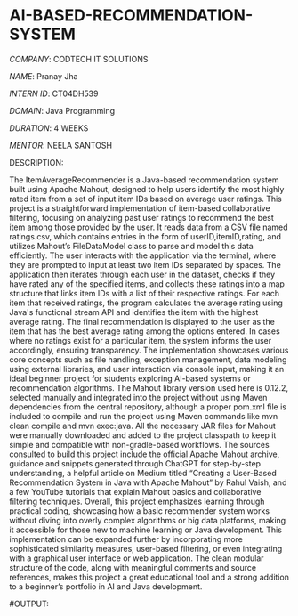 # AI-BASED-RECOMMENDATION-SYSTEM

*COMPANY*: CODTECH IT SOLUTIONS

*NAME*: Pranay Jha 

*INTERN ID*: CT04DH539

*DOMAIN*: Java Programming 

*DURATION*: 4 WEEKS

*MENTOR*: NEELA SANTOSH

DESCRIPTION:

The ItemAverageRecommender is a Java-based recommendation system built using Apache Mahout, designed to help users identify the most highly rated item from a set of input item IDs based on average user ratings. This project is a straightforward implementation of item-based collaborative filtering, focusing on analyzing past user ratings to recommend the best item among those provided by the user. It reads data from a CSV file named ratings.csv, which contains entries in the form of userID,itemID,rating, and utilizes Mahout’s FileDataModel class to parse and model this data efficiently. The user interacts with the application via the terminal, where they are prompted to input at least two item IDs separated by spaces. The application then iterates through each user in the dataset, checks if they have rated any of the specified items, and collects these ratings into a map structure that links item IDs with a list of their respective ratings. For each item that received ratings, the program calculates the average rating using Java's functional stream API and identifies the item with the highest average rating. The final recommendation is displayed to the user as the item that has the best average rating among the options entered. In cases where no ratings exist for a particular item, the system informs the user accordingly, ensuring transparency. The implementation showcases various core concepts such as file handling, exception management, data modeling using external libraries, and user interaction via console input, making it an ideal beginner project for students exploring AI-based systems or recommendation algorithms. The Mahout library version used here is 0.12.2, selected manually and integrated into the project without using Maven dependencies from the central repository, although a proper pom.xml file is included to compile and run the project using Maven commands like mvn clean compile and mvn exec:java. All the necessary JAR files for Mahout were manually downloaded and added to the project classpath to keep it simple and compatible with non-gradle-based workflows. The sources consulted to build this project include the official Apache Mahout archive, guidance and snippets generated through ChatGPT for step-by-step understanding, a helpful article on Medium titled “Creating a User-Based Recommendation System in Java with Apache Mahout” by Rahul Vaish, and a few YouTube tutorials that explain Mahout basics and collaborative filtering techniques. Overall, this project emphasizes learning through practical coding, showcasing how a basic recommender system works without diving into overly complex algorithms or big data platforms, making it accessible for those new to machine learning or Java development. This implementation can be expanded further by incorporating more sophisticated similarity measures, user-based filtering, or even integrating with a graphical user interface or web application. The clean modular structure of the code, along with meaningful comments and source references, makes this project a great educational tool and a strong addition to a beginner’s portfolio in AI and Java development.

#OUTPUT:


